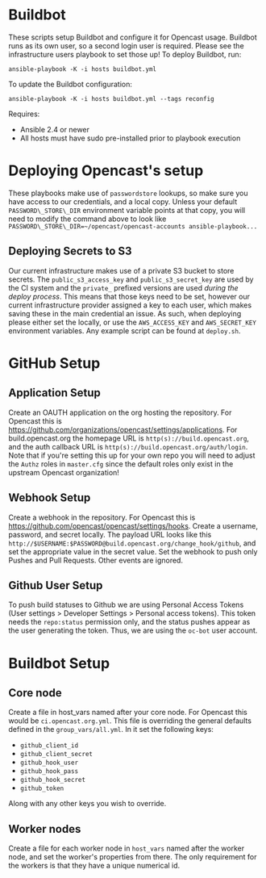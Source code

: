 Buildbot
==========

These scripts setup Buildbot and configure it for Opencast usage.  Buildbot runs as its own user, so a second login user
is required.  Please see the infrastructure users playbook to set those up!  To deploy Buildbot, run:

    ansible-playbook -K -i hosts buildbot.yml

To update the Buildbot configuration:

    ansible-playbook -K -i hosts buildbot.yml --tags reconfig

Requires:
  - Ansible 2.4 or newer
  - All hosts must have sudo pre-installed prior to playbook execution

Deploying Opencast's setup
==========================

These playbooks make use of `passwordstore` lookups, so make sure you have access to our credentials, and a local copy.
Unless your default `PASSWORD\_STORE\_DIR` environment variable points at that copy, you will need to modify the
command above to look like `PASSWORD\_STORE\_DIR=~/opencast/opencast-accounts ansible-playbook...`

Deploying Secrets to S3
-----------------------

Our current infrastructure makes use of a private S3 bucket to store secrets.  The `public_s3_access_key` and
`public_s3_secret_key` are used by the CI system and the `private_` prefixed versions are used *during the deploy process*.
This means that those keys need to be set, however our current infrastructure provider assigned a key to each user, which makes
saving these in the main credential an issue.  As such, when deploying please either set the locally, or use the `AWS_ACCESS_KEY`
and `AWS_SECRET_KEY` environment variables.  Any example script can be found at `deploy.sh`.


GitHub Setup
============

Application Setup
-----------------

Create an OAUTH application on the org hosting the repository.  For Opencast this is
https://github.com/organizations/opencast/settings/applications.  For build.opencast.org the homepage URL is
`http(s)://build.opencast.org`, and the auth callback URL is `http(s)://build.opencast.org/auth/login`.  Note that if
you're setting this up for your own repo you will need to adjust the `Authz` roles in `master.cfg` since the default
roles only exist in the upstream Opencast organization!


Webhook Setup
-------------

Create a webhook in the repository.  For Opencast this is https://github.com/opencast/opencast/settings/hooks.  Create
a username, password, and secret locally.  The payload URL looks like this
`http://$USERNAME:$PASSWORD@build.opencast.org/change_hook/github`, and set the appropriate value in the secret value.
Set the webhook to push only Pushes and Pull Requests.  Other events are ignored.


Github User Setup
-----------------

To push build statuses to Github we are using Personal Access Tokens (User settings > Developer Settings > Personal
access tokens).  This token needs the `repo:status` permission only, and the status pushes appear as the user generating
the token.  Thus, we are using the `oc-bot` user account.

Buildbot Setup
==============

Core node
---------

Create a file in host\_vars named after your core node.  For Opencast this would be `ci.opencast.org.yml`.
This file is overriding the general defaults defined in the `group_vars/all.yml`.  In it set the following keys:

* `github_client_id`
* `github_client_secret`
* `github_hook_user`
* `github_hook_pass`
* `github_hook_secret`
* `github_token`

Along with any other keys you wish to override.

Worker nodes
------------

Create a file for each worker node in `host_vars` named after the worker node, and set the worker's properties from there.
The only requirement for the workers is that they have a unique numerical id.
